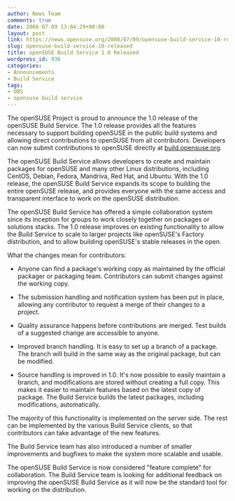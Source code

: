```yaml
---
author: News Team
comments: true
date: 2008-07-09 13:04:29+00:00
layout: post
link: https://news.opensuse.org/2008/07/09/opensuse-build-service-10-released/
slug: opensuse-build-service-10-released
title: openSUSE Build Service 1.0 Released
wordpress_id: 936
categories:
- Announcements
- Build Service
tags:
- OBS
- opensuse build service
---
```


The openSUSE Project is proud to announce the 1.0 release of the openSUSE Build Service. The 1.0 release provides all the features necessary to support building openSUSE in the public build systems and allowing direct contributions to openSUSE from all contributors. Developers can now submit contributions to openSUSE directly at [build.opensuse.org](//build.opensuse.org/).

The openSUSE Build Service allows developers to create and maintain packages for openSUSE and many other Linux distributions, including CentOS, Debian, Fedora, Mandriva, Red Hat, and Ubuntu. With the 1.0 release, the openSUSE Build Service expands its scope to building the entire openSUSE release, and provides everyone with the same access and transparent interface to work on the openSUSE distribution.

The openSUSE Build Service has offered a simple collaboration system since its inception for groups to work closely together on packages or solutions stacks. The 1.0 release improves on existing functionality to allow the Build Service to scale to larger projects like openSUSE's Factory distribution, and to allow building openSUSE's stable releases in the open.

What the changes mean for contributors:



	
  * Anyone can find a package's working copy as maintained by the official packager or packaging team. Contributors can submit changes against the working copy.

	
  * The submission handling and notification system has been put in place, allowing any contributor to request a merge of their changes to a project.

	
  * Quality assurance happens before contributions are merged. Test builds of a suggested change are accessible to anyone.

	
  * Improved branch handling. It is easy to set up a branch of a package. The branch will build in the same way as the original package, but can be modified.

	
  * Source handling is improved in 1.0. It's now possible to easily maintain a branch, and modifications are stored without creating a full copy. This makes it easier to maintain features based on the latest copy of package. The Build Service builds the latest packages, including modifications, automatically.


The majority of this functionality is implemented on the server side. The rest can be implemented by the various Build Service clients, so that contributors can take advantage of the new features.

The Build Service team has also introduced a number of smaller improvements and bugfixes to make the system more scalable and usable.

The openSUSE Build Service is now considered "feature complete" for collaboration. The Build Service team is looking for additional feedback on improving the openSUSE Build Service as it will now be the standard tool for working on the distribution.
